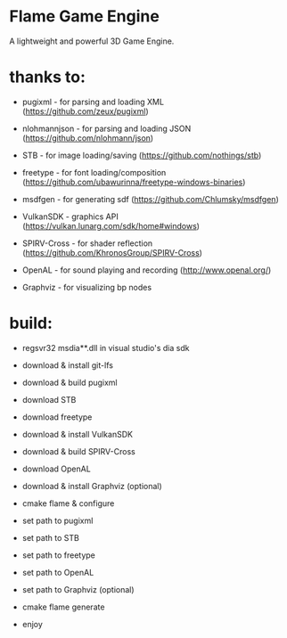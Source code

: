 # Flame Game Engine
A lightweight and powerful 3D Game Engine.

# thanks to:

- pugixml     - for parsing and loading XML (https://github.com/zeux/pugixml)

- nlohmannjson     - for parsing and loading JSON (https://github.com/nlohmann/json)

- STB         - for image loading/saving (https://github.com/nothings/stb)
  
- freetype    - for font loading/composition (https://github.com/ubawurinna/freetype-windows-binaries)

- msdfgen     - for generating sdf (https://github.com/Chlumsky/msdfgen)

- VulkanSDK   - graphics API (https://vulkan.lunarg.com/sdk/home#windows)

- SPIRV-Cross - for shader reflection (https://github.com/KhronosGroup/SPIRV-Cross)

- OpenAL      - for sound playing and recording (http://www.openal.org/)

- Graphviz    - for visualizing bp nodes
  

# build:

- regsvr32 msdia**.dll in visual studio's dia sdk

- download & install git-lfs

- download & build pugixml

- download STB

- download freetype

- download & install VulkanSDK

- download & build SPIRV-Cross

- download OpenAL

- download & install Graphviz (optional)
  
- cmake flame & configure
  
- set path to pugixml

- set path to STB

- set path to freetype

- set path to OpenAL

- set path to Graphviz (optional)
  
- cmake flame generate
  
- enjoy
  
